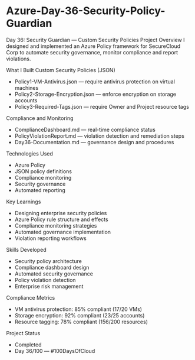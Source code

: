 # Azure-Day-36-Security-Policy-Guardian

Day 36: Security Guardian — Custom Security Policies
Project Overview
I designed and implemented an Azure Policy framework for SecureCloud Corp to automate security governance, monitor compliance and report violations.

What I Built
Custom Security Policies (JSON)
* Policy1-VM-Antivirus.json — require antivirus protection on virtual machines
* Policy2-Storage-Encryption.json — enforce encryption on storage accounts
* Policy3-Required-Tags.json — require Owner and Project resource tags

Compliance and Monitoring
* ComplianceDashboard.md — real-time compliance status
* PolicyViolationReport.md — violation detection and remediation steps
* Day36-Documentation.md — governance design and procedures

Technologies Used
* Azure Policy
* JSON policy definitions
* Compliance monitoring
* Security governance
* Automated reporting

Key Learnings
* Designing enterprise security policies
* Azure Policy rule structure and effects
* Compliance monitoring strategies
* Automated governance implementation
* Violation reporting workflows

Skills Developed
* Security policy architecture
* Compliance dashboard design
* Automated security governance
* Policy violation detection
* Enterprise risk management

Compliance Metrics
* VM antivirus protection: 85% compliant (17/20 VMs)
* Storage encryption: 92% compliant (23/25 accounts)
* Resource tagging: 78% compliant (156/200 resources)

Project Status
* Completed
* Day 36/100 — #100DaysOfCloud
